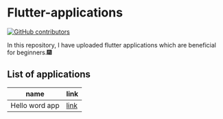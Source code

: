 # Flutter-applications
[![GitHub contributors](https://img.shields.io/github/contributors/Naereen/badges.svg)](https://github.com/cherry247/Flutter-applications/contributors)

In this repository, I have uploaded flutter applications which are beneficial for beginners.🎆

## List of applications
name  | link
------------- | -------------
Hello word app  | [link](https://github.com/cherry247/Flutter-applications/tree/master/flutter_application_1)



